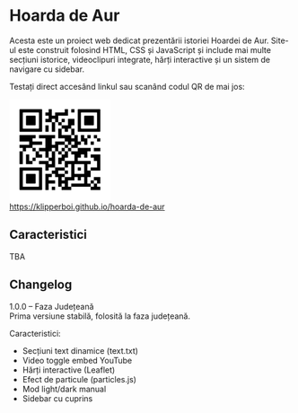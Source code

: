 # Hoarda de Aur

Acesta este un proiect web dedicat prezentării istoriei Hoardei de Aur. Site-ul este construit folosind HTML, CSS și JavaScript și include mai multe secțiuni istorice, videoclipuri integrate, hărți interactive și un sistem de navigare cu sidebar.

Testați direct accesând linkul sau scanând codul QR de mai jos:  

<a href="https://klipperboi.github.io/hoarda-de-aur/"><img src="assets/qr.png" alt="QR code" width="180"></a><br>
https://klipperboi.github.io/hoarda-de-aur


## Caracteristici
TBA

## Changelog

1.0.0 – Faza Județeană  
Prima versiune stabilă, folosită la faza județeană.

Caracteristici:
- Secțiuni text dinamice (text.txt)
- Video toggle embed YouTube
- Hărți interactive (Leaflet)
- Efect de particule (particles.js)
- Mod light/dark manual
- Sidebar cu cuprins

